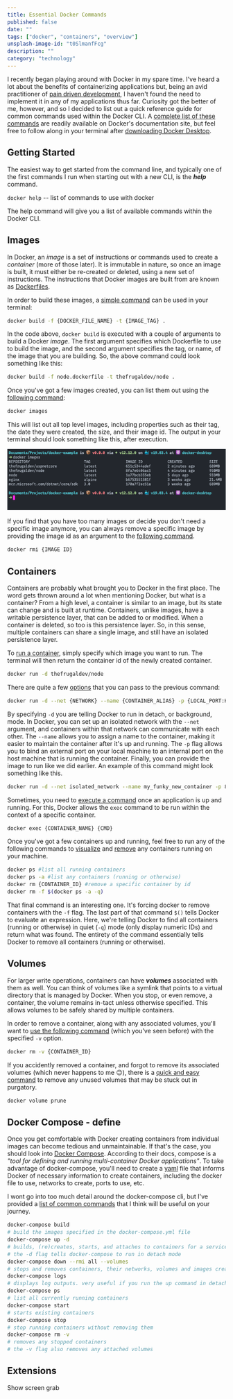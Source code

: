 ```yaml
---
title: Essential Docker Commands
published: false
date: ""
tags: ["docker", "containers", "overview"]
unsplash-image-id: "t0SlmanfFcg"
description: ""
category: "technology"
---
```


I recently began playing around with Docker in my spare time. I've heard a lot about the benefits of containerizing applications but, being an avid practitioner of [pain driven development](https://www.weeklydevtips.com/episodes/010), I haven't found the need to implement it in any of my applications thus far. Curiosity got the better of me, however, and so I decided to list out a quick reference guide for common commands used within the Docker CLI. A [complete list of these commands](https://docs.docker.com/engine/reference/commandline/cli/) are readily available on Docker's documentation site, but feel free to follow along in your terminal after [downloading Docker Desktop](https://hub.docker.com/?overlay=onboarding).

## Getting Started

The easiest way to get started from the command line, and typically one of the first commands I run when starting out with a new CLI, is the **_help_** command.

`docker help` -- list of commands to use with docker

The help command will give you a list of available commands within the Docker CLI.

## Images

In Docker, an _image_ is a set of instructions or commands used to create a _container_ (more of those later). It is immutable in nature, so once an image is built, it must either be re-created or deleted, using a new set of instructions. The instructions that Docker images are built from are known as [Dockerfiles](https://docs.docker.com/engine/reference/builder/).

In order to build these images, a [simple command](https://docs.docker.com/engine/reference/commandline/build/) can be used in your terminal:

```bash
docker build -f {DOCKER_FILE_NAME} -t {IMAGE_TAG} .
```

In the code above, `docker build` is executed with a couple of arguments to build a Docker _image_. The first argument specifies which Dockerfile to use to build the image, and the second argument specifies the tag, or name, of the image that you are building. So, the above command could look something like this:

```bash
docker build -f node.dockerfile -t thefrugaldev/node .
```

Once you've got a few images created, you can list them out using the [following command](https://docs.docker.com/engine/reference/commandline/images/):

```bash
docker images
```

This will list out all top level images, including properties such as their tag, the date they were created, the size, and their image id. The output in your terminal should look something like this, after execution.

![Docker Images Command](./docker-images.png "docker images cli command")

If you find that you have too many images or decide you don't need a specific image anymore, you can always remove a specific image by providing the image id as an argument to the [following command](https://docs.docker.com/engine/reference/commandline/rmi/).

```bash
docker rmi {IMAGE ID}
```

## Containers

Containers are probably what brought you to Docker in the first place. The word gets thrown around a lot when mentioning Docker, but what is a container? From a high level, a container is similar to an image, but its state can change and is built at runtime. Containers, unlike images, have a writable persistence layer, that can be added to or modified. When a container is deleted, so too is this persistence layer. So, in this sense, multiple containers can share a single image, and still have an isolated persistence layer.

To [run a container](https://docs.docker.com/engine/reference/commandline/run), simply specify which image you want to run. The terminal will then return the container id of the newly created container.

```bash
docker run -d thefrugaldev/node
```

There are quite a few [options](https://docs.docker.com/engine/reference/commandline/run/#options) that you can pass to the previous command:

```bash
docker run -d --net {NETWORK} --name {CONTAINER_ALIAS} -p {LOCAL_PORT:HOST_PORT} {IMAGE_TO_RUN}
```

By specifying `-d` you are telling Docker to run in detach, or background, mode. In Docker, you can set up an isolated network with the `--net` argument, and containers within that network can communicate with each other. The `--name` allows you to assign a name to the container, making it easier to maintain the container after it's up and running. The `-p` flag allows you to bind an external port on your local machine to an internal port on the host machine that is running the container. Finally, you can provide the image to run like we did earlier. An example of this command might look something like this.

```bash
docker run -d --net isolated_network --name my_funky_new_container -p 8080:5000 thefrugaldev/aspnetcore
```

Sometimes, you need to [execute a command](https://docs.docker.com/engine/reference/commandline/exec/) once an application is up and running. For this, Docker allows the `exec` command to be run within the context of a specific container.

```bash
docker exec {CONTAINER_NAME} {CMD}
```

Once you've got a few containers up and running, feel free to run any of the following commands to [visualize](https://docs.docker.com/engine/reference/commandline/ps/) and [remove](https://docs.docker.com/engine/reference/commandline/rm/) any containers running on your machine.

```bash
docker ps #list all running containers
docker ps -a #list any containers (running or otherwise)
docker rm {CONTAINER_ID} #remove a specific container by id
docker rm -f $(docker ps -a -q)
```

That final command is an interesting one. It's forcing docker to remove containers with the `-f` flag. The last part of that command `$()` tells Docker to evaluate an expression. Here, we're telling Docker to find all containers (running or otherwise) in quiet (`-q`) mode (only display numeric IDs) and return what was found. The entirety of the command essentially tells Docker to remove all containers (running or otherwise).

## Volumes

For larger write operations, containers can have **_volumes_** associated with them as well. You can think of volumes like a symlink that points to a virtual directory that is managed by Docker. When you stop, or even remove, a container, the volume remains in-tact unless otherwise specified. This allows volumes to be safely shared by multiple containers.

In order to remove a container, along with any associated volumes, you'll want to [use the following command](https://docs.docker.com/engine/reference/commandline/rm/) (which you've seen before) with the specified `-v` option.

```bash
docker rm -v {CONTAINER_ID}
```

If you accidently removed a container, and forgot to remove its associated volumes (which never happens to me :wink:), there is a [quick and easy command](https://docs.docker.com/engine/reference/commandline/volume_prune/) to remove any unused volumes that may be stuck out in purgatory.

```bash
docker volume prune
```

## Docker Compose - define

Once you get comfortable with Docker creating containers from individual images can become tedious and unmaintainable. If that's the case, you should look into [Docker Compose](https://docs.docker.com/compose/). According to their docs, compose is a _"tool for defining and running multi-container Docker applications"_. To take advantage of docker-compose, you'll need to create a [yaml](https://yaml.org/) file that informs Docker of necessary information to create containers, including the docker file to use, networks to create, ports to use, etc.

I wont go into too much detail around the docker-compose cli, but I've provided a [list of common commands](https://docs.docker.com/compose/reference/overview/) that I think will be useful on your journey.

```bash
docker-compose build
# build the images specified in the docker-compose.yml file
docker-compose up -d
# builds, (re)creates, starts, and attaches to containers for a service
# the -d flag tells docker-compose to run in detach mode
docker-compose down --rmi all --volumes
# stops and removes containers, their networks, volumes and images created by the up command
docker-compose logs
# displays log outputs. very useful if you run the up command in detach mode
docker-compose ps
# list all currently running containers
docker-compose start
# starts existing containers
docker-compose stop
# stop running containers without removing them
docker-compose rm -v
# removes any stopped containers
# the -v flag also removes any attached volumes
```

## Extensions

Show screen grab

